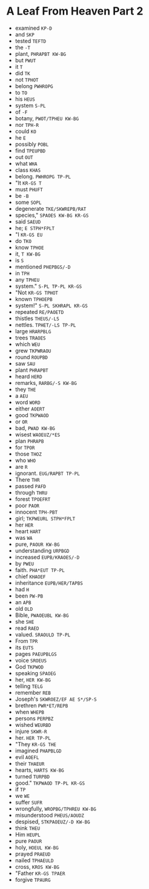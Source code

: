 # A Leaf From Heaven Part 2

* examined `KP-D`
* and `SKP`
* tested `TEFTD`
* the `-T`
* plant, `PHRAPBT KW-BG`
* but `PWUT`
* it `T`
* did `TK`
* not `TPHOT`
* belong `PWHROPG`
* to `TO`
* his `HEUS`
* system `S-PL`
* of `-F`
* botany, `PWOT/TPHEU KW-BG`
* nor `TPH-R`
* could `KO`
* he `E`
* possibly `POBL`
* find `TPEUPBD`
* out `OUT`
* what `WHA`
* class `KHAS`
* belong. `PWHROPG TP-PL`
* "It `KR-GS T`
* must `PHUFT`
* be `-B`
* some `SOPL`
* degenerate `TKE/SKWREPB/RAT`
* species," `SPAOES KW-BG KR-GS`
* said `SAEUD`
* he; `E STPH*FPLT`
* "I `KR-GS EU`
* do `TKO`
* know `TPHOE`
* it, `T KW-BG`
* is `S`
* mentioned `PHEPBGS/-D`
* in `TPH`
* any `TPHEU`
* system." `S-PL TP-PL KR-GS`
* "Not `KR-GS TPHOT`
* known `TPHOEPB`
* system!" `S-PL SKHRAPL KR-GS`
* repeated `RE/PAOETD`
* thistles `THEUS/-LS`
* nettles. `TPHET/-LS TP-PL`
* large `HRARPBLG`
* trees `TRAOES`
* which `WEU`
* grew `TKPWRAOU`
* round `ROUPBD`
* saw `SAU`
* plant `PHRAPBT`
* heard `HERD`
* remarks, `RARBG/-S KW-BG`
* they `THE`
* a `AEU`
* word `WORD`
* either `AOERT`
* good `TKPWAOD`
* or `OR`
* bad, `PWAD KW-BG`
* wisest `WAOEUZ/*ES`
* plan `PHRAPB`
* for `TPOR`
* those `THOZ`
* who `WHO`
* are `R`
* ignorant. `EUG/RAPBT TP-PL`
* There `THR`
* passed `PAFD`
* through `THRU`
* forest `TPOEFRT`
* poor `PAOR`
* innocent `TPH-PBT`
* girl; `TKPWEURL STPH*FPLT`
* her `HER`
* heart `HART`
* was `WA`
* pure, `PAOUR KW-BG`
* understanding `URPBGD`
* increased `EUPB/KRAOES/-D`
* by `PWEU`
* faith. `PHA*EUT TP-PL`
* chief `KHAOEF`
* inheritance `EUPB/HER/TAPBS`
* had `H`
* been `PW-PB`
* an `APB`
* old `OLD`
* Bible, `PWAOEUBL KW-BG`
* she `SHE`
* read `RAED`
* valued. `SRAOULD TP-PL`
* From `TPR`
* its `EUTS`
* pages `PAEUPBLGS`
* voice `SROEUS`
* God `TKPWOD`
* speaking `SPAOEG`
* her, `HER KW-BG`
* telling `TELG`
* remember `REB`
* Joseph's `SKWROEZ/EF AE S*/SP-S`
* brethren `PWR*ET/REPB`
* when `WHEPB`
* persons `PERPBZ`
* wished `WEURBD`
* injure `SKWR-R`
* her. `HER TP-PL`
* "They `KR-GS THE`
* imagined `PHAPBLGD`
* evil `AOEFL`
* their `THAEUR`
* hearts, `HARTS KW-BG`
* turned `TURPBD`
* good." `TKPWAOD TP-PL KR-GS`
* if `TP`
* we `WE`
* suffer `SUFR`
* wrongfully, `WROPBG/TPHREU KW-BG`
* misunderstood `PHEUS/AOUDZ`
* despised, `STKPAOEUZ/-D KW-BG`
* think `THEU`
* Him `HEUPL`
* pure `PAOUR`
* holy, `HOEUL KW-BG`
* prayed `PRAEUD`
* nailed `TPHAEULD`
* cross, `KROS KW-BG`
* "Father `KR-GS TPAER`
* forgive `TPAURG`
